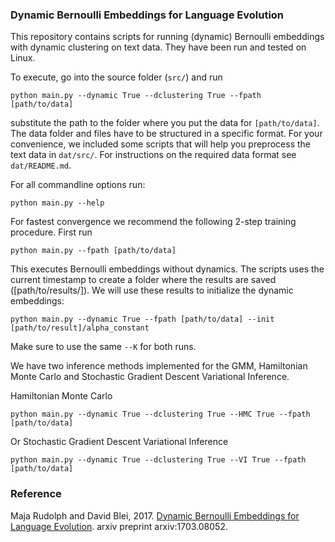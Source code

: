 ### Dynamic Bernoulli Embeddings for Language Evolution

This repository contains scripts for running (dynamic) Bernoulli embeddings with dynamic clustering on text data.
They have been run and tested on Linux. 

To execute, go into the source folder (`src/`) and run 

   ```python main.py --dynamic True --dclustering True --fpath [path/to/data]```

substitute the path to the folder where you put the data for `[path/to/data]`.
The data folder and files have to be structured in a specific format.
For your convenience, we included some scripts that will help you preprocess the text data in `dat/src/`. For instructions on the required data format see `dat/README.md`.

For all commandline options run:

   ```python main.py --help```

For fastest convergence we recommend the following 2-step training procedure.
First run

   ```python main.py --fpath [path/to/data]```

This executes Bernoulli embeddings without dynamics. The scripts uses the current timestamp to create a folder where the results are saved ([path/to/results/]). We will use these results to initialize the dynamic embeddings:

   ```python main.py --dynamic True --fpath [path/to/data] --init [path/to/result]/alpha_constant```

Make sure to use the same `--K` for both runs.

We have two inference methods implemented for the GMM, Hamiltonian Monte Carlo and Stochastic Gradient Descent Variational Inference. 

Hamiltonian Monte Carlo

```python main.py --dynamic True --dclustering True --HMC True --fpath [path/to/data]```

Or Stochastic Gradient Descent Variational Inference

```python main.py --dynamic True --dclustering True --VI True --fpath [path/to/data]```

### Reference
Maja Rudolph and David Blei, 2017. [Dynamic Bernoulli Embeddings for Language Evolution](https://arxiv.org/abs/1703.08052).
arxiv preprint arxiv:1703.08052.
